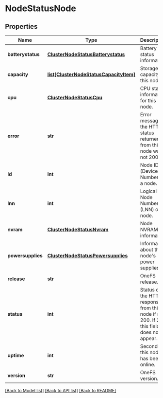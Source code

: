 # NodeStatusNode

## Properties
Name | Type | Description | Notes
------------ | ------------- | ------------- | -------------
**batterystatus** | [**ClusterNodeStatusBatterystatus**](ClusterNodeStatusBatterystatus.md) | Battery status information. | [optional] 
**capacity** | [**list[ClusterNodeStatusCapacityItem]**](ClusterNodeStatusCapacityItem.md) | Storage capacity of this node. | [optional] 
**cpu** | [**ClusterNodeStatusCpu**](ClusterNodeStatusCpu.md) | CPU status information for this node. | [optional] 
**error** | **str** | Error message, if the HTTP status returned from this node was not 200. | [optional] 
**id** | **int** | Node ID (Device Number) of a node. | [optional] 
**lnn** | **int** | Logical Node Number (LNN) of a node. | [optional] 
**nvram** | [**ClusterNodeStatusNvram**](ClusterNodeStatusNvram.md) | Node NVRAM information. | [optional] 
**powersupplies** | [**ClusterNodeStatusPowersupplies**](ClusterNodeStatusPowersupplies.md) | Information about this node&#39;s power supplies. | [optional] 
**release** | **str** | OneFS release. | [optional] 
**status** | **int** | Status of the HTTP response from this node if not 200.  If 200, this field does not appear. | [optional] 
**uptime** | **int** | Seconds this node has been online. | [optional] 
**version** | **str** | OneFS version. | [optional] 

[[Back to Model list]](../README.md#documentation-for-models) [[Back to API list]](../README.md#documentation-for-api-endpoints) [[Back to README]](../README.md)


